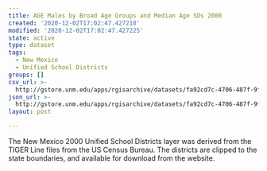 ```yaml
---
title: AGE Males by Broad Age Groups and Median Age SDs 2000
created: '2020-12-02T17:02:47.427218'
modified: '2020-12-02T17:02:47.427225'
state: active
type: dataset
tags:
  - New Mexico
  - Unified School Districts
groups: []
csv_url: >-
  http://gstore.unm.edu/apps/rgisarchive/datasets/fa92cd7c-4706-487f-9f36-dadd0bb73009/ksd275data815066033_schd_view.derived.csv
json_url: >-
  http://gstore.unm.edu/apps/rgisarchive/datasets/fa92cd7c-4706-487f-9f36-dadd0bb73009/ksd275data815066033_schd_view.derived.json
layout: post

---
```

The New Mexico 2000 Unified School Districts layer was derived from  the TIGER Line files from the US Census Bureau. The districts are clipped to the state boundaries, and available for download from the website.
